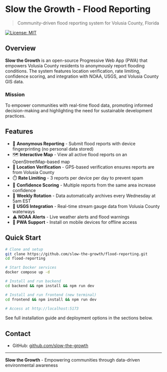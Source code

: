 # Slow the Growth - Flood Reporting

> Community-driven flood reporting system for Volusia County, Florida

[![License: MIT](https://img.shields.io/badge/License-MIT-blue.svg)](LICENSE)

## Overview

**Slow the Growth** is an open-source Progressive Web App (PWA) that empowers Volusia County residents to anonymously report flooding conditions. The system features location verification, rate limiting, confidence scoring, and integration with NOAA, USGS, and Volusia County GIS data.

### Mission

To empower communities with real-time flood data, promoting informed decision-making and highlighting the need for sustainable development practices.

## Features

- 📍 **Anonymous Reporting** - Submit flood reports with device fingerprinting (no personal data stored)
- 🗺️ **Interactive Map** - View all active flood reports on an OpenStreetMap-based map
- 🎯 **Location Verification** - GPS-based verification ensures reports are from Volusia County
- ⏱️ **Rate Limiting** - 3 reports per device per day to prevent spam
- 🔄 **Confidence Scoring** - Multiple reports from the same area increase confidence
- 📅 **Weekly Rotation** - Data automatically archives every Wednesday at 5am EST
- 🌊 **USGS Integration** - Real-time stream gauge data from Volusia County waterways
- ⚠️ **NOAA Alerts** - Live weather alerts and flood warnings
- 📱 **PWA Support** - Install on mobile devices for offline access

## Quick Start

```bash
# Clone and setup
git clone https://github.com/slow-the-growth/flood-reporting.git
cd flood-reporting

# Start Docker services
docker compose up -d

# Install and run backend
cd backend && npm install && npm run dev

# Install and run frontend (new terminal)
cd frontend && npm install && npm run dev

# Access at http://localhost:5173
```

See full installation guide and deployment options in the sections below.

## Contact

- GitHub: [github.com/slow-the-growth](https://github.com/slow-the-growth)

---

**Slow the Growth** - Empowering communities through data-driven environmental awareness
